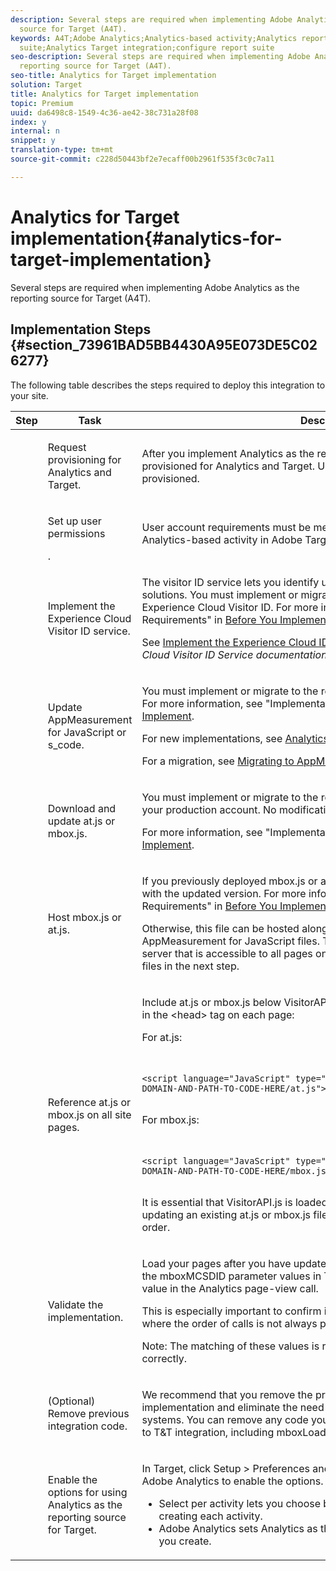 ```yaml
---
description: Several steps are required when implementing Adobe Analytics as the reporting
  source for Target (A4T).
keywords: A4T;Adobe Analytics;Analytics-based activity;Analytics report suite;report
  suite;Analytics Target integration;configure report suite
seo-description: Several steps are required when implementing Adobe Analytics as the
  reporting source for Target (A4T).
seo-title: Analytics for Target implementation
solution: Target
title: Analytics for Target implementation
topic: Premium
uuid: da6498c8-1549-4c36-ae42-38c731a28f08
index: y
internal: n
snippet: y
translation-type: tm+mt
source-git-commit: c228d50443bf2e7ecaff00b2961f535f3c0c7a11

---
```



# Analytics for Target implementation{#analytics-for-target-implementation}

Several steps are required when implementing Adobe Analytics as the reporting source for Target (A4T).

## Implementation Steps {#section_73961BAD5BB4430A95E073DE5C026277}

The following table describes the steps required to deploy this integration to your site.

<table id="table_1683413EA0E34DBC9291832647B68E96"> 
 <thead> 
  <tr> 
   <th colname="col01" class="entry"> Step </th> 
   <th colname="col1" class="entry"> Task </th> 
   <th colname="col2" class="entry"> Description </th> 
  </tr> 
 </thead>
 <tbody> 
  <tr> 
   <td colname="col01"><img href="assets/step1_icon.png" id="image_21F30BBFC0A249F8B0E1A50EBBEED77D" /> </td> 
   <td colname="col1"> <p>Request provisioning for Analytics and Target. </p> </td> 
   <td colname="col2"> <p>After you implement <span class="keyword"> Analytics</span> as the reporting source for <span class="keyword"> Target</span>, you must be provisioned for <span class="keyword"> Analytics</span> and <span class="keyword"> Target</span>. Use <a href="https://www.adobe.com/go/audiences" format="http" scope="external"> this form</a> to request to be provisioned. </p> </td> 
  </tr> 
  <tr> 
   <td colname="col01"><img href="assets/step2_icon.png" id="image_76B61DEABE3849CCB39135FDD7399EAA" /> </td> 
   <td colname="col1"> <p>Set up user permissions </p>. </td> 
   <td colname="col2"> <p>User account requirements must be met before you can create an <span class="keyword"> Adobe Analytics</span>-based activity in <span class="keyword"> Adobe Target</span>. See <a href="../../c-integrating-target-with-mac/a4t/c-account-reqs.md#concept_4BC06CAB00BF46FF9362AFE98656B083" format="dita" scope="local"> User Permission Requirements</a>. </p> </td> 
  </tr> 
  <tr> 
   <td colname="col01"><img href="assets/step3_icon.png" id="image_9933AC9D3A884BD9814A6B697610CAE9" /> </td> 
   <td colname="col1"> <p>Implement the Experience Cloud Visitor ID service. </p> </td> 
   <td colname="col2"> <p>The visitor ID service lets you identify users across <span class="keyword"> Experience Cloud</span> solutions. You must implement or migrate to the required version of the Experience Cloud Visitor ID. For more information, see "Implementation Requirements" in <a href="../../c-integrating-target-with-mac/a4t/c-before-implement.md#concept_046BC89C03044417A30B63CE34C22543" format="dita" scope="local"> Before You Implement</a>. </p> <p>See <a href="https://marketing.adobe.com/resources/help/en_US/mcvid/mcvid-setup-target.html" format="html" scope="external"> Implement the Experience Cloud ID Service for Target</a> in the <i>Experience Cloud Visitor ID Service documentation</i>. </p> </td> 
  </tr> 
  <tr> 
   <td colname="col01"><img href="assets/step4_icon.png" id="image_844E896941E2489A943BE10AD710ED36" /> </td> 
   <td colname="col1"> <p>Update AppMeasurement for JavaScript or s_code. </p> </td> 
   <td colname="col2"> <p>You must implement or migrate to the required version of <span class="codeph"> appMeasurement.js</span>. For more information, see "Implementation Requirements" in <a href="../../c-integrating-target-with-mac/a4t/c-before-implement.md#concept_046BC89C03044417A30B63CE34C22543" format="dita" scope="local"> Before You Implement</a>. </p> <p>For new implementations, see <a href="https://marketing.adobe.com/resources/help/en_US/sc/implement/?f=js_implementation" format="https" scope="external"> Analytics JavaScript Implementation</a>. </p> <p>For a migration, see <a href="https://marketing.adobe.com/resources/help/en_US/sc/implement/?f=appmeasure_mjs_migrate" format="http" scope="external"> Migrating to AppMeasurement for JavaScript</a>. </p> </td> 
  </tr> 
  <tr> 
   <td colname="col01"><img href="assets/step5_icon.png" id="image_1C4293CA98F04EE2ADA69EAB95BDE8B1" /> </td> 
   <td colname="col1"> <p>Download and update <span class="codeph"> at.js</span> or <span class="codeph"> mbox.js</span>. </p> </td> 
   <td colname="col2"> <p>You must implement or migrate to the required version of <span class="codeph"> at.js</span> or <span class="codeph"> mbox.js</span> using your production account. No modifications are required on the code. </p> <p>For more information, see "Implementation Requirements" in <a href="../../c-integrating-target-with-mac/a4t/c-before-implement.md#concept_046BC89C03044417A30B63CE34C22543" format="dita" scope="local"> Before You Implement</a>. </p> </td> 
  </tr> 
  <!-- <row> <entry colname="col01"><image href="graphics/step3_icon.png" id="image_02CFDC007BF1486AA312698EBFFA79F7"></image> </entry> <entry colname="col1"> <p>Edit <codeph>mbox.js</codeph> </p> </entry> <entry colname="col2"> <p>On the <uicontrol>Mbox Edit</uicontrol> page in Adobe Target, add the following code to the <uicontrol>Extra JavaScript</uicontrol> portion of your <codeph>mbox.js</codeph> file: </p> <codeblock outputclass="syntax javascript">document.write('&lt;script&nbsp;src="'&nbsp;+&nbsp;document.location.protocol&nbsp;+&nbsp;'//cdn.tt.omtrdc.net/cdn/target.js"&gt;&lt;/script&gt;');</codeblock> </entry> </row> --> 
  <tr> 
   <td colname="col01"><img href="assets/step6_icon.png" id="image_C17DA86A4D9A483DB862F5970A1EEEF1" /> </td> 
   <td colname="col1"> <p>Host <span class="codeph"> mbox.js</span> or <span class="codeph"> at.js</span>. </p> </td> 
   <td colname="col2"> <p>If you previously deployed <span class="codeph"> mbox.js</span> or <span class="codeph"> at.js</span>, you can replace your existing file with the updated version. For more information, see "Implementation Requirements" in <a href="../../c-integrating-target-with-mac/a4t/c-before-implement.md#concept_046BC89C03044417A30B63CE34C22543" format="dita" scope="local"> Before You Implement</a>. </p> <p>Otherwise, this file can be hosted along with the Visitor ID service and AppMeasurement for JavaScript files. These files must be hosted on a web server that is accessible to all pages on your site. You need the path to these files in the next step. </p> </td> 
  </tr> 
  <tr> 
   <td colname="col01"><img href="assets/step7_icon.png" id="image_CA8C5C4F0B7C40CEBFD7725663EE7BFD" /> </td> 
   <td colname="col1"> <p>Reference <span class="codeph"> at.js</span> or <span class="codeph"> mbox.js</span> on all site pages. </p> </td> 
   <td colname="col2"> <p> Include <span class="codeph"> at.js</span> or <span class="codeph"> mbox.js</span> below <span class="codeph"> VisitorAPI.js</span> by adding the following line of code in the <span class="codeph"> &lt;head></span> tag on each page: </p> <p>For<span class="codeph"> at.js</span>: </p> 
    <code class="syntax html">
     &lt;script language="JavaScript" type="text/javascript" src="https://INSERT-DOMAIN-AND-PATH-TO-CODE-HERE/at.js">&lt;/script>
    </code> <p>For <span class="codeph"> mbox.js</span>: </p> 
    <code class="syntax html">
     &lt;script language="JavaScript" type="text/javascript" src="https://INSERT-DOMAIN-AND-PATH-TO-CODE-HERE/mbox.js">&lt;/script>
    </code> <p>It is essential that <span class="codeph"> VisitorAPI.js</span> is loaded before <span class="codeph"> at.js</span> or <span class="codeph"> mbox.js</span>, so if you are updating an existing <span class="codeph"> at.js</span> or <span class="codeph"> mbox.js</span> file, make sure that you verify the load order. </p> </td> 
  </tr> 
  <tr> 
   <td colname="col01"><img href="assets/step8_icon.png" id="image_D44ABBFE1308454B955F733D2E6C88EA" /> </td> 
   <td colname="col1"> <p>Validate the implementation. </p> </td> 
   <td colname="col2"> <p>Load your pages after you have updated the JavaScript libraries to confirm that the <span class="codeph"> mboxMCSDID</span> parameter values in Target calls match the <span class="codeph"> sdid</span> parameter value in the Analytics page-view call. </p> <p>This is especially important to confirm in Single Page Applications (SPAs) where the order of calls is not always predictable. </p> <p> <p>Note:  The matching of these values is required in order for A4T to function correctly. </p> </p> </td> 
  </tr> 
  <tr> 
   <td colname="col01"><img href="assets/step9_icon.png" id="image_57C8A469F046405D87CEEECBD8B37815" /> </td> 
   <td colname="col1"> <p>(Optional) Remove previous integration code. </p> </td> 
   <td colname="col2"> <p>We recommend that you remove the previous integration to simplify your implementation and eliminate the need to sort out discrepancies between the systems. You can remove any code you might have deployed for a previous SC to T&amp;T integration, including <span class="codeph"> mboxLoadSCPlugin</span>. </p> </td> 
  </tr> 
  <tr> 
   <td colname="col01"><img href="assets/step10_icon.png" id="image_9F30EFDCBBE140368431A18F39B50DE5" /> </td> 
   <td colname="col1"> <p>Enable the options for using Analytics as the reporting source for Target. </p> </td> 
   <td colname="col2"> <p>In <span class="keyword"> Target</span>, click <span class="uicontrol"> Setup</span> > <span class="uicontrol"> Preferences</span> and choose either <span class="uicontrol"> Select per activity</span> or <span class="uicontrol"> Adobe Analytics</span> to enable the options. </p> <p> 
     <ul id="ul_151FF5A080E14A10879710E599626DD6"> 
      <li id="li_25DB177CEC6142A9A5039D0A6E892BEB"> <span class="uicontrol"> Select per activity</span> lets you choose between <span class="keyword"> Target</span> and <span class="keyword"> Analytics</span> when creating each activity. </li> 
      <li id="li_DFD453742EA245DBB827E6F3C02362D4"> <span class="uicontrol"> Adobe Analytics</span> sets <span class="keyword"> Analytics</span> as the reporting source for all activities that you create. </li> 
     </ul> </p> </td> 
  </tr> 
 </tbody> 
</table>
